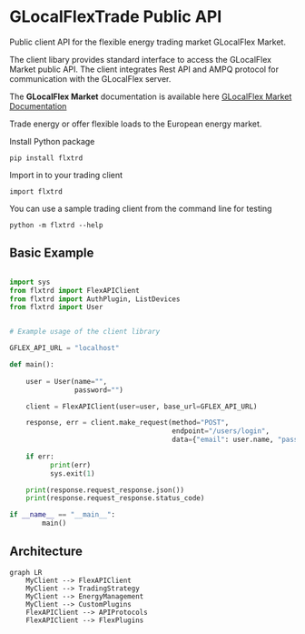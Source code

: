 
# GLocalFlexTrade Public API

<!-- [![Release](https://img.shields.io/github/v/release/glocalflex/flxtrd)](https://img.shields.io/github/v/release/glocalflex/flxtrd)
[![Build status](https://img.shields.io/github/actions/workflow/status/glocalflex/flxtrd/main.yml?branch=main)](https://github.com/glocalflex/flxtrd/actions/workflows/main.yml?query=branch%3Amain)
[![Commit activity](https://img.shields.io/github/commit-activity/m/glocalflex/flxtrd)](https://img.shields.io/github/commit-activity/m/glocalflex/flxtrd) -->

<!-- [![License](https://img.shields.io/github/license/glocalflex/flxtrd)](https://img.shields.io/github/license/glocalflex/flxtrd) -->

Public client API for the flexible energy trading market GLocalFlex Market.

The client libary provides standard interface to access the GLocalFlex Market public API. 
The client integrates Rest API and AMPQ protocol for communication with the GLocalFlex server. 


The **GLocalFlex Market** documentation is available here [GLocalFlex Market Documentation](https://www.glocalflexmarket.com/docs)

Trade energy or offer flexible loads to the European energy market.

Install Python package

    pip install flxtrd

Import in to your trading client

    import flxtrd

You can use a sample trading client from the command line for testing 

    python -m flxtrd --help


## Basic Example

```python

import sys
from flxtrd import FlexAPIClient
from flxtrd import AuthPlugin, ListDevices
from flxtrd import User


# Example usage of the client library

GFLEX_API_URL = "localhost"

def main():
    
    user = User(name="",
                password="")

    client = FlexAPIClient(user=user, base_url=GFLEX_API_URL)

    response, err = client.make_request(method="POST",
                                        endpoint="/users/login", 
                                        data={"email": user.name, "password": user.password})
    
    if err:
          print(err)
          sys.exit(1)

    print(response.request_response.json())
    print(response.request_response.status_code)

if __name__ == "__main__":
        main()
```

## Architecture



``` mermaid
graph LR
    MyClient --> FlexAPIClient 
    MyClient --> TradingStrategy 
    MyClient --> EnergyManagement
    MyClient --> CustomPlugins
    FlexAPIClient --> APIProtocols
    FlexAPIClient --> FlexPlugins
```
